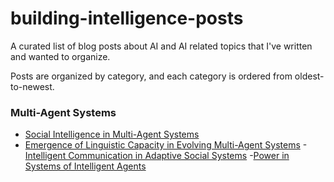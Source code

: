 # building-intelligence-posts

A curated list of blog posts about AI and AI related topics that I've written and wanted to organize.

Posts are organized by category, and each category is ordered from oldest-to-newest.

### Multi-Agent Systems
- [Social Intelligence in Multi-Agent Systems](https://signifiedorigins.wordpress.com/2017/05/20/agent-architecture-for-social-intelligence/)
- [Emergence of Linguistic Capacity in Evolving Multi-Agent Systems](https://signifiedorigins.wordpress.com/2017/06/11/language-development-in-distributed-ai-systems/)
-[Intelligent Communication in Adaptive Social Systems](https://signifiedorigins.wordpress.com/2018/07/28/intelligent-communication-of-adaptive-societies/)
-[Power in Systems of Intelligent Agents](https://signifiedorigins.wordpress.com/2018/09/11/social-composition-of-intelligent-agent-systems/)
